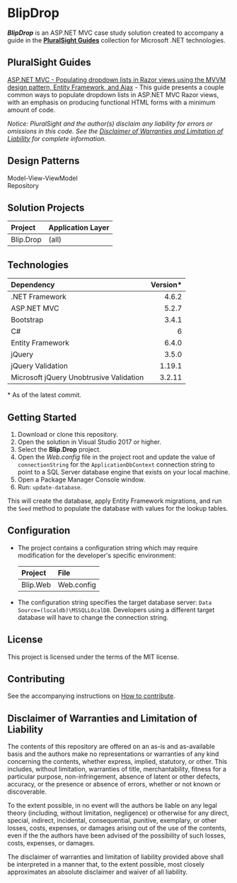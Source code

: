 # BlipDrop

**_BlipDrop_** is an ASP.NET MVC case study solution created to accompany a guide in the [**PluralSight Guides**](https://www.pluralsight.com/guides) collection for Microsoft .NET technologies.

## PluralSight Guides

[ASP.NET MVC - Populating dropdown lists in Razor views using the MVVM design pattern, Entity Framework, and Ajax](https://www.pluralsight.com/guides/asp-net-mvc-populating-dropdown-lists-in-razor-views-using-the-mvvm-design-pattern-entity-framework-and-ajax) - This guide presents a couple common ways to populate dropdown lists in ASP.NET MVC Razor views, with an emphasis on producing functional HTML forms with a minimum amount of code.

*Notice: PluralSight and the author(s) disclaim any liability for errors or omissions in this code. See the [Disclaimer of Warranties and Limitation of Liability](#disclaimer-of-warranties-and-limitation-of-liability) for complete information.*

## Design Patterns

Model-View-ViewModel  
Repository

## Solution Projects

| Project | Application Layer |
| :--- | :---
| Blip.Drop | (all) |

## Technologies

| Dependency | Version*
| :--- | ---:
| .NET Framework | 4.6.2
| ASP.NET MVC | 5.2.7
| Bootstrap | 3.4.1
| C# | 6
| Entity Framework | 6.4.0
| jQuery | 3.5.0
| jQuery Validation | 1.19.1
| Microsoft jQuery Unobtrusive Validation | 3.2.11

&ast; As of the latest commit.

## Getting Started

1. Download or clone this repository.
1. Open the solution in Visual Studio 2017 or higher.
1. Select the **Blip.Drop** project.
1. Open the _Web.config_ file in the project root and update the value of `connectionString` for the `ApplicationDbContext` connection string to point to a SQL Server database engine that exists on your local machine.
1. Open a Package Manager Console window.
1. Run: `update-database`.

This will create the database, apply Entity Framework migrations, and run the `Seed` method to populate the database with values for the lookup tables.

## Configuration

* The project contains a configuration string which may require modification for the developer's specific environment:

    | Project | File
    | :--- | :---
    | Blip.Web | Web.config

* The configuration string specifies the target database server: `Data Source=(localdb)\MSSQLLOcalDB`. Developers using a different target database will have to change the connection string.

## License

This project is licensed under the terms of the MIT license.

## Contributing

See the accompanying instructions on [How to contribute](CONTRIBUTING.md).

## Disclaimer of Warranties and Limitation of Liability

The contents of this repository are offered on an as-is and as-available basis and the authors make no representations or warranties of any kind concerning the contents, whether express, implied, statutory, or other. This includes, without limitation, warranties of title, merchantability, fitness for a particular purpose, non-infringement, absence of latent or other defects, accuracy, or the presence or absence of errors, whether or not known or discoverable.

To the extent possible, in no event will the authors be liable on any legal theory (including, without limitation, negligence) or otherwise for any direct, special, indirect, incidental, consequential, punitive, exemplary, or other losses, costs, expenses, or damages arising out of the use of the contents, even if the the authors have been advised of the possibility of such losses, costs, expenses, or damages.

The disclaimer of warranties and limitation of liability provided above shall be interpreted in a manner that, to the extent possible, most closely approximates an absolute disclaimer and waiver of all liability.
